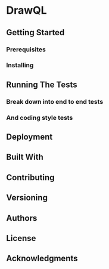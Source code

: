 # DrawQL

## Getting Started

### Prerequisites

### Installing

## Running The Tests

### Break down into end to end tests

### And coding style tests

## Deployment

## Built With

## Contributing

## Versioning

## Authors

## License

## Acknowledgments


